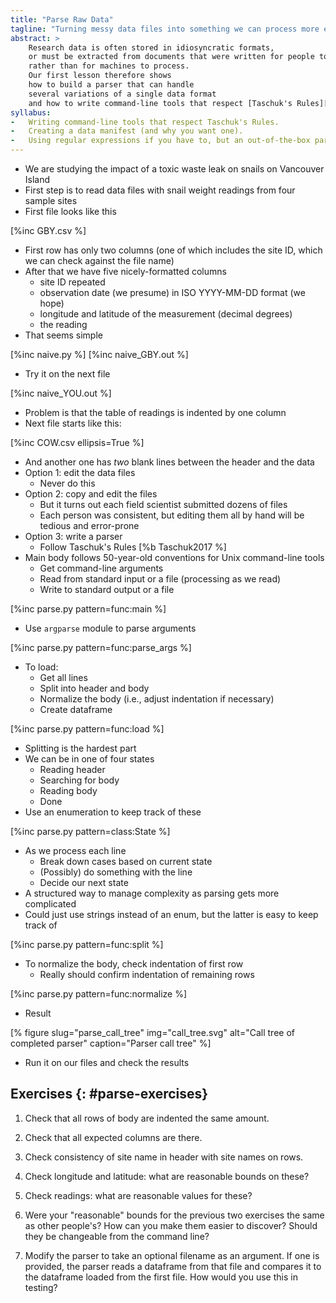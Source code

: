 ```yaml
---
title: "Parse Raw Data"
tagline: "Turning messy data files into something we can process more easily."
abstract: >
    Research data is often stored in idiosyncratic formats,
    or must be extracted from documents that were written for people to read
    rather than for machines to process.
    Our first lesson therefore shows
    how to build a parser that can handle
    several variations of a single data format
    and how to write command-line tools that respect [Taschuk's Rules][taschuk].
syllabus:
-   Writing command-line tools that respect Taschuk's Rules.
-   Creating a data manifest (and why you want one).
-   Using regular expressions if you have to, but an out-of-the-box parser if one is available.
---
```


-   We are studying the impact of a toxic waste leak on snails on Vancouver Island
-   First step is to read data files with snail weight readings from four sample sites
-   First file looks like this

[%inc GBY.csv %]

-   First row has only two columns (one of which includes the site ID, which we can check against the file name)
-   After that we have five nicely-formatted columns
    -   site ID repeated
    -   observation date (we presume) in ISO YYYY-MM-DD format (we hope)
    -   longitude and latitude of the measurement (decimal degrees)
    -   the reading
-   That seems simple

[%inc naive.py %]
[%inc naive_GBY.out %]

-   Try it on the next file

[%inc naive_YOU.out %]

-   Problem is that the table of readings is indented by one column
-   Next file starts like this:

[%inc COW.csv ellipsis=True %]

-   And another one has *two* blank lines between the header and the data
-   Option 1: edit the data files
    -   Never do this
-   Option 2: copy and edit the files
    -   But it turns out each field scientist submitted dozens of files
    -   Each person was consistent, but editing them all by hand will be tedious and error-prone
-   Option 3: write a parser
    -   Follow Taschuk's Rules [%b Taschuk2017 %]
-   Main body follows 50-year-old conventions for Unix command-line tools
    -   Get command-line arguments
    -   Read from standard input or a file (processing as we read)
    -   Write to standard output or a file

[%inc parse.py pattern=func:main %]

-   Use `argparse` module to parse arguments

[%inc parse.py pattern=func:parse_args %]

-   To load:
    -   Get all lines
    -   Split into header and body
    -   Normalize the body (i.e., adjust indentation if necessary)
    -   Create dataframe

[%inc parse.py pattern=func:load %]

-   Splitting is the hardest part
-   We can be in one of four states
    -   Reading header
    -   Searching for body
    -   Reading body
    -   Done
-   Use an enumeration to keep track of these

[%inc parse.py pattern=class:State %]

-   As we process each line
    -   Break down cases based on current state
    -   (Possibly) do something with the line
    -   Decide our next state
-   A structured way to manage complexity as parsing gets more complicated
   -   Could just use strings instead of an enum, but the latter is easy to keep track of

[%inc parse.py pattern=func:split %]

-   To normalize the body, check indentation of first row
    -   Really should confirm indentation of remaining rows

[%inc parse.py pattern=func:normalize %]

-   Result

[% figure
   slug="parse_call_tree"
   img="call_tree.svg"
   alt="Call tree of completed parser"
   caption="Parser call tree"
%]

-   Run it on our files and check the results

## Exercises {: #parse-exercises}

1.  Check that all rows of body are indented the same amount.

1.  Check that all expected columns are there.

1.  Check consistency of site name in header with site names on rows.

1.  Check longitude and latitude: what are reasonable bounds on these?

1.  Check readings: what are reasonable values for these?

1.  Were your "reasonable" bounds for the previous two exercises the same as other people's?
    How can you make them easier to discover?
    Should they be changeable from the command line?

1.  Modify the parser to take an optional filename as an argument.
    If one is provided,
    the parser reads a dataframe from that file
    and compares it to the dataframe loaded from the first file.
    How would you use this in testing?
